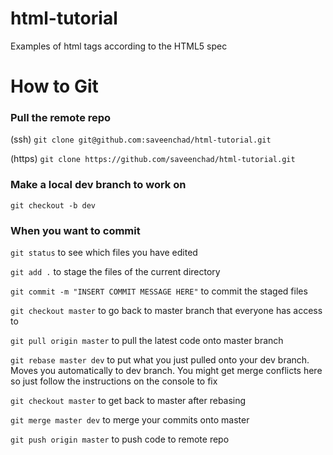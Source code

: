 # html-tutorial
Examples of html tags according to the HTML5 spec

# How to Git

### Pull the remote repo

(ssh) `git clone git@github.com:saveenchad/html-tutorial.git`

(https) `git clone https://github.com/saveenchad/html-tutorial.git`

### Make a local dev branch to work on

`git checkout -b dev`

### When you want to commit

`git status` to see which files you have edited

`git add .` to stage the files of the current directory

`git commit -m "INSERT COMMIT MESSAGE HERE"` to commit the staged files

`git checkout master` to go back to master branch that everyone has access to

`git pull origin master` to pull the latest code onto master branch

`git rebase master dev` to put what you just pulled onto your dev branch. Moves you automatically to dev branch. You might get merge conflicts here so just follow the instructions on the console to fix

`git checkout master` to get back to master after rebasing

`git merge master dev` to merge your commits onto master

`git push origin master` to push code to remote repo
